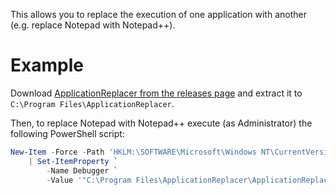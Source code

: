 This allows you to replace the execution of one application with another (e.g. replace Notepad with Notepad++).

# Example

Download [ApplicationReplacer from the releases page](https://github.com/rgl/ApplicationReplacer/releases/) and
extract it to `C:\Program Files\ApplicationReplacer`.

Then, to replace Notepad with Notepad++ execute (as Administrator) the following PowerShell script:

```powershell
New-Item -Force -Path 'HKLM:\SOFTWARE\Microsoft\Windows NT\CurrentVersion\Image File Execution Options\notepad.exe' `
    | Set-ItemProperty `
        -Name Debugger `
        -Value '"C:\Program Files\ApplicationReplacer\ApplicationReplacer.exe" -- "C:\Program Files\Notepad++\notepad++.exe"'
```
